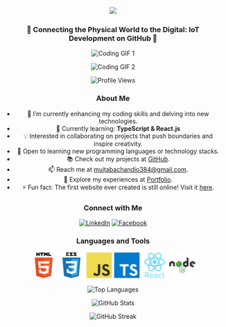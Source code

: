 <!-- Introduction -->
<p align="center">
  <img src="https://readme-typing-svg.demolab.com?font=Roboto&weight=500&size=24&lines=Hey%2C+I%27m+Mujtaba+Chandio!;A+Passionate+Developer+from+Pakistan;Front-End+Developer+%26+Anime+Enthusiast;Exploring+AI%2C+Web3%2C+and+More;Always+up+for+Innovative+Challenges;Let%27s+Connect+and+Create!">
</p>

<!-- Header -->
<h3 align="center">🌟 Connecting the Physical World to the Digital: IoT Development on GitHub 🌟</h3>

<!-- Coding GIFs -->
<p align="center">
  <img src="https://media.giphy.com/media/11sBLVxNs7v6WA/giphy.gif" alt="Coding GIF 1" width="400">
</p>
<p align="center">
  <img src="https://media.giphy.com/media/ZVik7pBtu9dNS/giphy.gif" alt="Coding GIF 2" width="400">
</p>

<!-- Profile Views -->
<p align="center"> 
  <img src="https://komarev.com/ghpvc/?username=mujtabachandio&label=Profile%20views&color=0e75b6&style=flat-square" alt="Profile Views" /> 
</p>

<!-- About Me -->
<h3 align="center">About Me</h3>

<ul align="center">
  <li>🚀 I’m currently enhancing my coding skills and delving into new technologies.</li>
  <li>🌱 Currently learning: <strong>TypeScript & React.js</strong></li>
  <li>💡 Interested in collaborating on projects that push boundaries and inspire creativity.</li>
  <li>🤝 Open to learning new programming languages or technology stacks.</li>
  <li>📚 Check out my projects at <a href="https://github.com/mujtabachandio?tab=repositories">GitHub</a>.</li>
  <li>📫 Reach me at <a href="mailto:mujtabachandio384@gmail.com">mujtabachandio384@gmail.com</a>.</li>
  <li>📄 Explore my experiences at <a href="https://infinitetech0.my.canva.site/portfolioperspective">Portfolio</a>.</li>
  <li>⚡ Fun fact: The first website ever created is still online! Visit it <a href="http://info.cern.ch/">here</a>.</li>
</ul>

<!-- Connect with Me -->
<h3 align="center">Connect with Me</h3>
<p align="center">
  <a href="https://www.linkedin.com/in/mujtaba-chandio-210518247/" target="_blank"><img src="https://img.icons8.com/color/48/000000/linkedin-circled--v1.png" alt="LinkedIn" /></a>
  <a href="https://www.facebook.com/mujtaba.chandio.372" target="_blank"><img src="https://img.icons8.com/color/48/000000/facebook-new.png" alt="Facebook" /></a>
</p>

<!-- Languages and Tools -->
<h3 align="center">Languages and Tools</h3>
<p align="center"> 
  <img src="https://raw.githubusercontent.com/devicons/devicon/master/icons/html5/html5-original-wordmark.svg" alt="HTML5" width="60" height="60"/>
  <img src="https://raw.githubusercontent.com/devicons/devicon/master/icons/css3/css3-original-wordmark.svg" alt="CSS3" width="60" height="60"/> 
  <img src="https://raw.githubusercontent.com/devicons/devicon/master/icons/javascript/javascript-original.svg" alt="JavaScript" width="60" height="60"/> 
  <img src="https://raw.githubusercontent.com/devicons/devicon/master/icons/typescript/typescript-original.svg" alt="TypeScript" width="60" height="60"/> 
  <img src="https://raw.githubusercontent.com/devicons/devicon/master/icons/react/react-original-wordmark.svg" alt="React.js" width="60" height="60"/> 
  <img src="https://raw.githubusercontent.com/devicons/devicon/master/icons/nodejs/nodejs-original-wordmark.svg" alt="Node.js" width="60" height="60"/> 
</p>

<!-- GitHub Stats -->
<p align="center">
  <img src="https://github-readme-stats.vercel.app/api/top-langs/?username=mujtabachandio&layout=compact&langs_count=8" alt="Top Languages" />
</p>

<p align="center">
  <img src="https://github-readme-stats.vercel.app/api?username=mujtabachandio&show_icons=true&theme=radical" alt="GitHub Stats" />
</p>

<!-- GitHub Streak -->
<p align="center">
  <img src="https://github-readme-streak-stats.herokuapp.com/?user=mujtabachandio&theme=radical" alt="GitHub Streak" />
</p>
